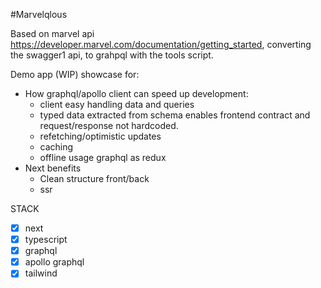 #Marvelqlous

Based on marvel api https://developer.marvel.com/documentation/getting_started,
converting the swagger1 api, to grahpql with the tools script.

Demo app (WIP) showcase for:

- How graphql/apollo client can speed up development:
  - client easy handling data and queries
  - typed data extracted from schema enables frontend contract and request/response not hardcoded.
  - refetching/optimistic updates
  - caching
  - offline usage graphql as redux
- Next benefits
  - Clean structure front/back
  - ssr

STACK

- [x] next
- [x] typescript
- [x] graphql
- [x] apollo graphql
- [x] tailwind
